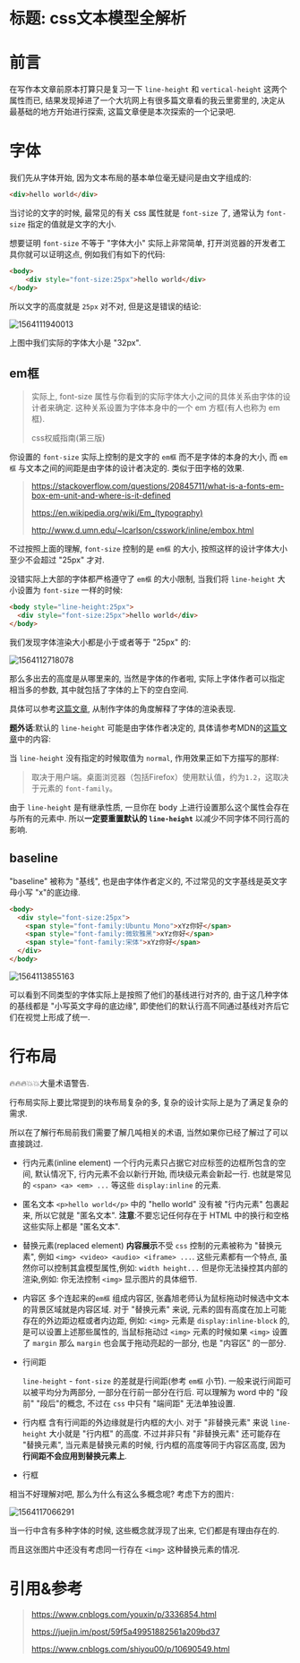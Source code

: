 # 标题: css文本模型全解析

# 前言

在写作本文章前原本打算只是复习一下 `line-height` 和 `vertical-height` 这两个属性而已, 结果发现掉进了一个大坑网上有很多篇文章看的我云里雾里的, 决定从最基础的地方开始进行探索, 这篇文章便是本次探索的一个记录吧.

# 字体

我们先从字体开始, 因为文本布局的基本单位毫无疑问是由文字组成的:

```html
<div>hello world</div>
```

当讨论的文字的时候, 最常见的有关 css 属性就是 `font-size` 了, 通常认为 `font-size` 指定的值就是文字的大小.

想要证明 `font-size` 不等于 "字体大小" 实际上非常简单, 打开浏览器的开发者工具你就可以证明这点, 例如我们有如下的代码:

```html
<body>
    <div style="font-size:25px">hello world</div>
</body>
```

所以文字的高度就是 `25px` 对不对, 但是这是错误的结论:

![1564111940013](C:\Users\zhao\Documents\library\article\assets\1564111940013.png)

上图中我们实际的字体大小是 "32px".

## em框

> 实际上, font-size 属性与你看到的实际字体大小之间的具体关系由字体的设计者来确定. 这种关系设置为字体本身中的一个 em 方框(有人也称为 em 框).
>
> css权威指南(第三版)

你设置的 `font-size` 实际上控制的是文字的 `em框` 而不是字体的本身的大小, 而 `em框` 与文本之间的间距是由字体的设计者决定的. 类似于田字格的效果.

>https://stackoverflow.com/questions/20845711/what-is-a-fonts-em-box-em-unit-and-where-is-it-defined
>
>https://en.wikipedia.org/wiki/Em_(typography)
>
>http://www.d.umn.edu/~lcarlson/csswork/inline/embox.html

不过按照上面的理解, `font-size` 控制的是 `em框` 的大小, 按照这样的设计字体大小至少不会超过 "25px" 才对.

没错实际上大部的字体都严格遵守了 `em框` 的大小限制, 当我们将 `line-height` 大小设置为 `font-size` 一样的时候:

```html
<body style="line-height:25px">
  <div style="font-size:25px">hello world</div>
</body>
```

我们发现字体渲染大小都是小于或者等于 "25px" 的:

![1564112718078](C:\Users\zhao\Documents\library\article\assets\1564112718078.jpg)

那么多出去的高度是从哪里来的, 当然是字体的作者啦, 实际上字体作者可以指定相当多的参数, 其中就包括了字体的上下的空白空间.

具体可以参考[这篇文章](https://juejin.im/post/59c9bc196fb9a00a402e0166), 从制作字体的角度解释了字体的渲染表现.

**题外话**:默认的 `line-height` 可能是由字体作者决定的, 具体请参考MDN的[这篇文章](https://developer.mozilla.org/zh-CN/docs/Web/CSS/line-height)中的内容:

当 `line-height` 没有指定的时候取值为 `normal`, 作用效果正如下方描写的那样:

> 取决于用户端。桌面浏览器（包括Firefox）使用默认值，约为`1.2`，这取决于元素的 `font-family`。

由于 `line-height` 是有继承性质, 一旦你在 body 上进行设置那么这个属性会存在与所有的元素中. 所以**一定要重置默认的 `line-height`** 以减少不同字体不同行高的影响.

## baseline

"baseline" 被称为 "基线", 也是由字体作者定义的, 不过常见的文字基线是英文字母小写 "x"的底边缘.

```html
<body>
  <div style="font-size:25px">
    <span style="font-family:Ubuntu Mono">xYz你好</span>
    <span style="font-family:微软雅黑">xYz你好</span>
    <span style="font-family:宋体">xYz你好</span>
  </div>
</body>
```

![1564113855163](C:\Users\zhao\Documents\library\article\assets\1564113855163.png)

可以看到不同类型的字体实际上是按照了他们的基线进行对齐的, 由于这几种字体的基线都是 "小写英文字母的底边缘", 即使他们的默认行高不同通过基线对齐后它们在视觉上形成了统一.

# 行布局

🔥🔥🔥💥💥大量术语警告.

行布局实际上要比常提到的块布局复杂的多, 复杂的设计实际上是为了满足复杂的需求.

所以在了解行布局前我们需要了解几吨相关的术语, 当然如果你已经了解过了可以直接跳过.

- 行内元素(inline element)
  一个行内元素只占据它对应标签的边框所包含的空间, 默认情况下, 行内元素不会以新行开始, 而块级元素会新起一行.
  也就是常见的 `<span> <a> <em> ...` 等这些 `display:inline` 的元素.

- 匿名文本
  `<p>hello world</p>` 中的 "hello world" 没有被 "行内元素" 包裹起来, 所以它就是 "匿名文本".
  **注意**:不要忘记任何存在于 HTML 中的换行和空格这些实际上都是 "匿名文本".

- 替换元素(replaced element)
  **内容展示**不受 `css` 控制的元素被称为 "替换元素", 例如 `<img> <video> <audio> <iframe> ...`.
  这些元素都有一个特点, 虽然你可以控制其盒模型属性,例如: `width height...` 但是你无法操控其内部的渲染,例如: 你无法控制 `<img>` 显示图片的具体细节.

- 内容区
  多个连起来的`em框` 组成内容区, 张鑫旭老师认为鼠标拖动时候选中文本的背景区域就是内容区域.
  对于 "替换元素" 来说, 元素的固有高度在加上可能存在的外边距边框或者内边距, 例如: `<img>` 元素是 `display:inline-block` 的, 是可以设置上述那些属性的, 当鼠标拖动过 `<img>` 元素的时候如果 `<img>` 设置了 `margin` 那么 `margin` 也会属于拖动亮起的一部分, 也是 "内容区" 的一部分.

- 行间距

  `line-height` - `font-size` 的差就是行间距(参考 `em框` 小节).
  一般来说行间距可以被平均分为两部分, 一部分在行前一部分在行后.
  可以理解为 word 中的 "段前" "段后"的概念, 不过在 `css` 中只有 "端间距" 无法单独设置.

- 行内框
  含有行间距的外边缘就是行内框的大小. 对于 "非替换元素" 来说 `line-height` 大小就是 "行内框" 的高度.
  不过并非只有 "非替换元素" 还可能存在 "替换元素", 当元素是替换元素的时候, 行内框的高度等同于内容区高度, 因为**行间距不会应用到替换元素上**.

- 行框

相当不好理解对吧, 那么为什么有这么多概念呢? 考虑下方的图片:

![1564117066291](C:\Users\zhao\Documents\library\article\assets\1564117066291.png)

当一行中含有多种字体的时候, 这些概念就浮现了出来, 它们都是有理由存在的.

而且这张图片中还没有考虑同一行存在 `<img>` 这种替换元素的情况.

# 引用&参考

> https://www.cnblogs.com/youxin/p/3336854.html
>
> https://juejin.im/post/59f5a49951882561a209bd37
>
> https://www.cnblogs.com/shiyou00/p/10690549.html